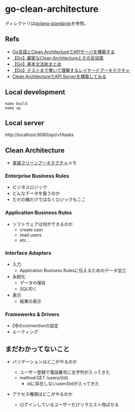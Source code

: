 # go-clean-architecture

ディレクトリは[golang-standards](https://github.com/golang-standards/project-layout/blob/master/README_ja.md)を参照。

## Refs
- [Go言語とClean ArchitectureでAPIサーバを構築する](https://qiita.com/arkuchy/items/874656b33d2e5acdf281#%E3%81%BE%E3%81%A8%E3%82%81)
- [【Go】厳密なClean Architectureとその妥協案](https://qiita.com/arkuchy/items/659a11767912c2ec266d)
- [【Go】基本文法総まとめ](https://qiita.com/k-penguin-sato/items/deaeab18aa416496e273)
- [【Go】テストまで書いて理解するレイヤードアーキテクチャ](https://zenn.dev/7oh/articles/6338a8ccd470c7)
- [Clean ArchitectureでAPI Serverを構築してみる](https://qiita.com/hirotakan/items/698c1f5773a3cca6193e)

## Local development
```
make build
make up
```

## Local server
http://localhost:8080/api/v1/tasks

## Clean Architecture
- [実装クリーンアーキテクチャ](https://qiita.com/nrslib/items/a5f902c4defc83bd46b8#application-business-rules)メモ
### Enterprise Business Rules
- ビジネスロジック
- どんなデータを扱うのか
- ただの箱だけではなくロジックもここ

### Application Business Rules
- ソフトウェアは何ができるのか
  - create user
  - read users
  - etc...

### Interface Adapters
- 入力
  - Application Business Rulesに伝えるためのデータ加工
- 永続化
  - データの保存
  - SQL叩く
- 表示
  - 結果の表示

### Frameworks & Drivers
- DBのconnectionの設定
- ルーティング

## まだわかってないこと
- バリデーションはどこがやるのか
  - ユーザー登録で電話番号に文字列が入ってきた
  - method:GET /users/{id}
    - idに存在しないuserのidが入ってきた

- アクセス権限はどこがやるのか
  - ログインしているユーザーだけリクエスト飛ばせる
